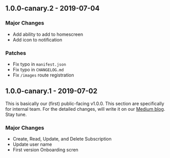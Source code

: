## 1.0.0-canary.2 - 2019-07-04

### Major Changes

- Add ability to add to homescreen
- Add icon to notification

### Patches

- Fix typo in `manifest.json`
- Fix typo in `CHANGELOG.md`
- Fix `/images` route registration

## 1.0.0-canary.1 - 2019-07-02

This is basically our (first) public-facing v1.0.0. This section are specifically for internal team.
For the detailed changes, will write it on our [Medium blog](https://medium.com/evilfactorylabs).
Stay tune.

### Major Changes

- Create, Read, Update, and Delete Subscription
- Update user name
- First version Onboarding scren
